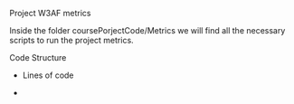 Project W3AF metrics

Inside the folder coursePorjectCode/Metrics we will find all the necessary scripts to run the project metrics.

Code Structure

- Lines of code
* 
